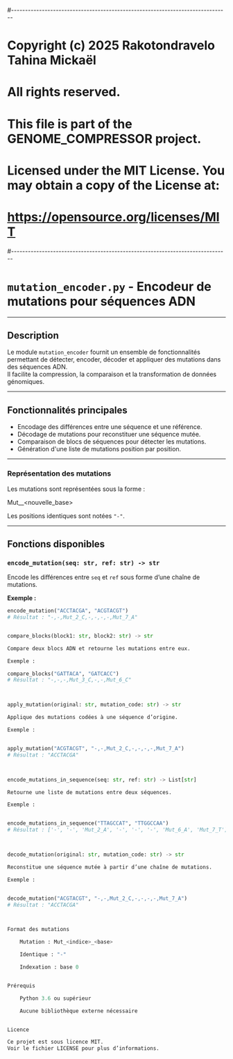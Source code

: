 #------------------------------------------------------------------------------

# Copyright (c) 2025 Rakotondravelo Tahina Mickaël
# All rights reserved.
#
# This file is part of the GENOME_COMPRESSOR project.
#
# Licensed under the MIT License. You may obtain a copy of the License at:
# https://opensource.org/licenses/MIT
#------------------------------------------------------------------------------

# `mutation_encoder.py` - Encodeur de mutations pour séquences ADN

---

## Description

Le module `mutation_encoder` fournit un ensemble de fonctionnalités permettant de détecter, encoder, décoder et appliquer des mutations dans des séquences ADN.  
Il facilite la compression, la comparaison et la transformation de données génomiques.

---

## Fonctionnalités principales

- Encodage des différences entre une séquence et une référence.
- Décodage de mutations pour reconstituer une séquence mutée.
- Comparaison de blocs de séquences pour détecter les mutations.
- Génération d'une liste de mutations position par position.

---

### Représentation des mutations

Les mutations sont représentées sous la forme :

Mut_<position>_<nouvelle_base>


Les positions identiques sont notées `"-"`.

---

## Fonctions disponibles

### `encode_mutation(seq: str, ref: str) -> str`

Encode les différences entre `seq` et `ref` sous forme d’une chaîne de mutations.

**Exemple :**

```python
encode_mutation("ACCTACGA", "ACGTACGT")
# Résultat : "-,-,Mut_2_C,-,-,-,-,Mut_7_A"


compare_blocks(block1: str, block2: str) -> str

Compare deux blocs ADN et retourne les mutations entre eux.

Exemple :

compare_blocks("GATTACA", "GATCACC")
# Résultat : "-,-,-,Mut_3_C,-,-,Mut_6_C"



apply_mutation(original: str, mutation_code: str) -> str

Applique des mutations codées à une séquence d’origine.

Exemple :


apply_mutation("ACGTACGT", "-,-,Mut_2_C,-,-,-,-,Mut_7_A")
# Résultat : "ACCTACGA"



encode_mutations_in_sequence(seq: str, ref: str) -> List[str]

Retourne une liste de mutations entre deux séquences.

Exemple :


encode_mutations_in_sequence("TTAGCCAT", "TTGGCCAA")
# Résultat : ['-', '-', 'Mut_2_A', '-', '-', '-', 'Mut_6_A', 'Mut_7_T']



decode_mutation(original: str, mutation_code: str) -> str

Reconstitue une séquence mutée à partir d’une chaîne de mutations.

Exemple :


decode_mutation("ACGTACGT", "-,-,Mut_2_C,-,-,-,-,Mut_7_A")
# Résultat : "ACCTACGA"



Format des mutations

    Mutation : Mut_<indice>_<base>

    Identique : "-"

    Indexation : base 0


Prérequis

    Python 3.6 ou supérieur

    Aucune bibliothèque externe nécessaire


Licence

Ce projet est sous licence MIT.
Voir le fichier LICENSE pour plus d’informations.